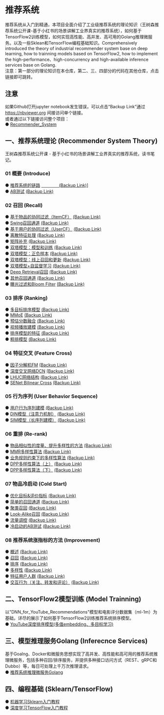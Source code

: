 # 推荐系统
推荐系统从入门到精通，本项目全面介绍了工业级推荐系统的理论知识（王树森推荐系统公开课-基于小红书的场景讲解工业界真实的推荐系统），如何基于TensorFlow2训练模型，如何实现高性能、高并发、高可用的Golang推理微服务。以及一些Sklean和TensorFlow编程基础知识。Comprehensively introduced the theory of industrial recommender system base on deep learning, how to trainning models based on TensorFlow2, how to implement the high-performance、high-concurrency and high-available inference services base on Golang.  
注意：第一部分的理论知识在本仓库，第二、三、四部分的代码在其他仓库，点击链接即可跳转。


## 注意
如果Github打开jupyter notebook发生错误，可以点击“Backup Link”通过 https://nbviewer.org 间接访问单个链接。  
或者通过以下链接访问整个项目：  
●  [Recommender_System](https://nbviewer.org/github/solidglue/Recommender_System/tree/master/)  


## 一、推荐系统理论 (Recommender System Theory)
王树森推荐系统公开课 - 基于小红书的场景讲解工业界真实的推荐系统，读书笔记。

### 01 概要 (Introduce)
●  [推荐系统的链路](https://github.com/solidglue/Recommender_System/blob/master/01_Basic/01_01_Recommend_flow.ipynb)    [              (Backup Link)](https://nbviewer.org/github/solidglue/Recommender_System/blob/master/01_Basic/01_01_Recommend_flow.ipynb)]  
●  [AB测试](https://github.com/solidglue/Recommender_System/blob/master/01_Basic/01_02_AB_test.ipynb)     [         (Backup Link)](https://nbviewer.org/github/solidglue/Recommender_System/blob/master/01_Basic/01_02_AB_test.ipynb)  

### 02 召回 (Recall)
●  [基于物品的协同过滤（ItemCF）](https://github.com/solidglue/recommender_system/blob/master/02_Recall/02_01_Item_cf.ipynb)     [         (Backup Link)](https://nbviewer.org/github/solidglue/Recommender_System/blob/master/02_Recall/02_01_Item_cf.ipynb)  
●  [Swing召回通道](https://github.com/solidglue/recommender_system/blob/master/02_Recall/02_02_Swing.ipynb)     [         (Backup Link)](https://nbviewer.org/github/solidglue/Recommender_System/blob/master/02_Recall/02_02_Swing.ipynb)  
●  [基于用户的协同过滤（UserCF）](https://github.com/solidglue/recommender_system/blob/master/02_Recall/02_03_User_cf.ipynb)     [         (Backup Link)](https://nbviewer.org/github/solidglue/Recommender_System/blob/master/02_Recall/02_03_User_cf.ipynb)  
●  [离散特征处理](https://github.com/solidglue/recommender_system/blob/master/02_Recall/02_04_Discrete_feature.ipynb)     [         (Backup Link)](https://nbviewer.org/github/solidglue/Recommender_System/blob/master/02_Recall/02_04_Discrete_feature.ipynb)  
●  [矩阵补充](https://github.com/solidglue/recommender_system/blob/master/02_Recall/02_05_Matrix_completion.ipynb)     [         (Backup Link)](https://nbviewer.org/github/solidglue/Recommender_System/blob/master/02_Recall/02_05_Matrix_completion.ipynb)  
●  [双塔模型：模型和训练](https://github.com/solidglue/recommender_system/blob/master/02_Recall/02_06_Twotower_model_and_training.ipynb)     [         (Backup Link)](https://nbviewer.org/github/solidglue/Recommender_System/blob/master/02_Recall/02_06_Twotower_model_and_training.ipynb)  
●  [双塔模型：正负样本](https://github.com/solidglue/recommender_system/blob/master/02_Recall/02_07_Twotower_positive_and%20negtive_samples.ipynb)     [         (Backup Link)](https://nbviewer.org/github/solidglue/Recommender_System/blob/master/02_Recall/02_07_Twotower_positive_and%20negtive_samples.ipynb)  
●  [双塔模型：线上召回和更新](https://github.com/solidglue/recommender_system/blob/master/02_Recall/02_08_Twotower_serving.ipynb)     [         (Backup Link)](https://nbviewer.org/github/solidglue/Recommender_System/blob/master/02_Recall/02_08_Twotower_serving.ipynb)  
●  [双塔模型+自监督学习](https://github.com/solidglue/recommender_system/blob/master/02_Recall/02_09_Twotower_and_selfupervised_learning.ipynb)     [         (Backup Link)](https://nbviewer.org/github/solidglue/Recommender_System/blob/master/02_Recall/02_09_Twotower_and_selfupervised_learning.ipynb)  
●  [Deep Retrieval召回](https://github.com/solidglue/Recommender_System/blob/master/02_Recall/02_10_Deep_retrieval.ipynb)     [         (Backup Link)](https://nbviewer.org/github/solidglue/Recommender_System/blob/master/02_Recall/02_10_Deep_retrieval.ipynb)  
●  [其他召回通道](https://github.com/solidglue/recommender_system/blob/master/02_Recall/02_11_Geo_author_cache_recall.ipynb)     [         (Backup Link)](https://nbviewer.org/github/solidglue/Recommender_System/blob/master/02_Recall/02_11_Geo_author_cache_recall.ipynb)    
●  [曝光过滤和Bloom Filter](https://github.com/solidglue/recommender_system/blob/master/02_Recall/02_12_Exposure_and_bloom_filter.ipynb)     [         (Backup Link)](https://nbviewer.org/github/solidglue/Recommender_System/blob/master/02_Recall/02_12_Exposure_and_bloom_filter.ipynb)  

### 03 排序 (Ranking)
●  [多目标排序模型](https://github.com/solidglue/Recommender_System/blob/master/03_Rank/03_01_Multi_task_model.ipynb)     [         (Backup Link)](https://nbviewer.org/github/solidglue/Recommender_System/blob/master/03_Rank/03_01_Multi_task_model.ipynb)    
●  [MMoE](https://github.com/solidglue/Recommender_System/blob/master/03_Rank/03_02_mmoe.ipynb)     [         (Backup Link)](https://nbviewer.org/github/solidglue/Recommender_System/blob/master/03_Rank/03_02_mmoe.ipynb)    
●  [预估分数融合](https://github.com/solidglue/Recommender_System/blob/master/03_Rank/03_03_Weight_score.ipynb)     [         (Backup Link)](https://nbviewer.org/github/solidglue/Recommender_System/blob/master/03_Rank/03_03_Weight_score.ipynb)  
●  [视频播放建模](https://github.com/solidglue/Recommender_System/blob/master/03_Rank/03_04_Video_model.ipynb)     [         (Backup Link)](https://nbviewer.org/github/solidglue/Recommender_System/blob/master/03_Rank/03_04_Video_model.ipynb)  
●  [排序模型的特征](https://github.com/solidglue/Recommender_System/blob/master/03_Rank/03_05_Ranking_model_features.ipynb)     [         (Backup Link)](https://nbviewer.org/github/solidglue/Recommender_System/blob/master/03_Rank/03_05_Ranking_model_features.ipynb)  
●  [粗排模型](https://github.com/solidglue/Recommender_System/blob/master/03_Rank/03_06_Preranking.ipynb)     [         (Backup Link)](https://nbviewer.org/github/solidglue/Recommender_System/blob/master/03_Rank/03_06_Preranking.ipynb)  

### 04 特征交叉 (Feature Cross)
●  [因子分解机FM](https://github.com/solidglue/Recommender_System/blob/master/04_Cross/04_01_FM.ipynb)     [         (Backup Link)](https://nbviewer.org/github/solidglue/Recommender_System/blob/master/04_Cross/04_01_FM.ipynb)  
●  [深度交叉网络DCN](https://github.com/solidglue/Recommender_System/blob/master/04_Cross/04_02_DCN.ipynb)     [         (Backup Link)](https://nbviewer.org/github/solidglue/Recommender_System/blob/master/04_Cross/04_02_DCN.ipynb)   
●  [LHUC网络结构](https://github.com/solidglue/Recommender_System/blob/master/04_Cross/04_03_LHUC.ipynb)     [         (Backup Link)](https://nbviewer.org/github/solidglue/Recommender_System/blob/master/04_Cross/04_03_LHUC.ipynb)  
●  [SENet Bilinear Cross](https://github.com/solidglue/Recommender_System/blob/master/04_Cross/04_04_SENet_Bilinear_cross.ipynb)     [         (Backup Link)](https://nbviewer.org/github/solidglue/Recommender_System/blob/master/04_Cross/04_04_SENet_Bilinear_cross.ipynb)  

### 05 行为序列 (User Behavior Sequence)
●  [用户行为序列建模](https://github.com/solidglue/Recommender_System/blob/master/05_LastN/05_01_User_behavior_sequence.ipynb)     [         (Backup Link)](https://nbviewer.org/github/solidglue/Recommender_System/blob/master/05_LastN/05_01_User_behavior_sequence.ipynb)  
●  [DIN模型（注意力机制）](https://github.com/solidglue/Recommender_System/blob/master/05_LastN/05_02_DIN.ipynb)     [         (Backup Link)](https://nbviewer.org/github/solidglue/Recommender_System/blob/master/05_LastN/05_02_DIN.ipynb)  
●  [SIM模型（长序列建模）](https://github.com/solidglue/Recommender_System/blob/master/05_LastN/05_03_SIM.ipynb)     [         (Backup Link)](https://nbviewer.org/github/solidglue/Recommender_System/blob/master/05_LastN/05_03_SIM.ipynb)  

### 06 重排 (Re-rank)
●  [物品相似性的度量、提升多样性的方法](https://github.com/solidglue/Recommender_System/blob/master/06_Rerank/06_01_Diversity.ipynb)     [         (Backup Link)](https://nbviewer.org/github/solidglue/Recommender_System/blob/master/06_Rerank/06_01_Diversity.ipynb)   
●  [MMR多样性算法](https://github.com/solidglue/Recommender_System/blob/master/06_Rerank/06_02_MMR.ipynb)     [         (Backup Link)](https://nbviewer.org/github/solidglue/Recommender_System/blob/master/06_Rerank/06_02_MMR.ipynb)  
●  [业务规则约束下的多样性算法](https://github.com/solidglue/Recommender_System/blob/master/06_Rerank/06_03_Rerank_rules.ipynb)     [         (Backup Link)](https://nbviewer.org/github/solidglue/Recommender_System/blob/master/06_Rerank/06_03_Rerank_rules.ipynb)  
●  [DPP多样性算法（上）](https://github.com/solidglue/Recommender_System/blob/master/06_Rerank/06_04_DPP_01.ipynb)     [         (Backup Link)](https://nbviewer.org/github/solidglue/Recommender_System/blob/master/06_Rerank/06_04_DPP_01.ipynb)   
●  [DPP多样性算法（下）](https://github.com/solidglue/Recommender_System/blob/master/06_Rerank/06_05_DPP_02.ipynb)     [         (Backup Link)](https://nbviewer.org/github/solidglue/Recommender_System/blob/master/06_Rerank/06_05_DPP_02.ipynb)   

### 07 物品冷启动 (Cold Start)
●  [优化目标&评价指标](https://github.com/solidglue/Recommender_System/blob/master/07_Cold_start/07_01_Optimization_objectives_and_evaluation_metrics.ipynb)     [         (Backup Link)](https://nbviewer.org/github/solidglue/Recommender_System/blob/master/07_Cold_start/07_01_Optimization_objectives_and_evaluation_metrics.ipynb)   
●  [简单的召回通道](https://github.com/solidglue/Recommender_System/blob/master/07_Cold_start/07_02_Simple_recall.ipynb)     [         (Backup Link)](https://nbviewer.org/github/solidglue/Recommender_System/blob/master/07_Cold_start/07_02_Simple_recall.ipynb)  
●  [聚类召回](https://github.com/solidglue/Recommender_System/blob/master/07_Cold_start/07_03_Clustering_recall.ipynb)     [         (Backup Link)](https://nbviewer.org/github/solidglue/Recommender_System/blob/master/07_Cold_start/07_03_Clustering_recall.ipynb)  
●  [Look-Alike召回](https://github.com/solidglue/Recommender_System/blob/master/07_Cold_start/07_04_Look_a_like_recall.ipynb)     [         (Backup Link)](https://nbviewer.org/github/solidglue/Recommender_System/blob/master/07_Cold_start/07_04_Look_a_like_recall.ipynb)  
●  [流量调控](https://github.com/solidglue/Recommender_System/blob/master/07_Cold_start/07_05_Network_flow_control.ipynb)     [         (Backup Link)](https://nbviewer.org/github/solidglue/Recommender_System/blob/master/07_Cold_start/07_05_Network_flow_control.ipynb)  
●  [冷启动的AB测试](https://github.com/solidglue/Recommender_System/blob/master/07_Cold_start/07_06_Cold_start_abtest.ipynb)     [         (Backup Link)](https://nbviewer.org/github/solidglue/Recommender_System/blob/master/07_Cold_start/07_06_Cold_start_abtest.ipynb)  

### 08 推荐系统涨指标的方法 (Improvement)
●  [概述](https://github.com/solidglue/Recommender_System/blob/master/08_Improvement/08_01_Improvement_basic.ipynb)     [         (Backup Link)](https://nbviewer.org/github/solidglue/Recommender_System/blob/master/08_Improvement/08_01_Improvement_basic.ipynb)  
●  [召回](https://github.com/solidglue/Recommender_System/blob/master/08_Improvement/08_02_Improvement_recall.ipynb)     [         (Backup Link)](https://nbviewer.org/github/solidglue/Recommender_System/blob/master/08_Improvement/08_02_Improvement_recall.ipynb)  
●  [排序](https://github.com/solidglue/Recommender_System/blob/master/08_Improvement/08_03_Improvement_rank.ipynb)     [         (Backup Link)](https://nbviewer.org/github/solidglue/Recommender_System/blob/master/08_Improvement/08_03_Improvement_rank.ipynb)  
●  [多样性](https://github.com/solidglue/Recommender_System/blob/master/08_Improvement/08_04_Improvement_diversoty.ipynb)     [         (Backup Link)](https://nbviewer.org/github/solidglue/Recommender_System/blob/master/08_Improvement/08_04_Improvement_diversoty.ipynb)  
●  [特征用户人群](https://github.com/solidglue/Recommender_System/blob/master/08_Improvement/08_05_Improvement_special_user_group.ipynb)     [         (Backup Link)](https://nbviewer.org/github/solidglue/Recommender_System/blob/master/08_Improvement/08_05_Improvement_special_user_group.ipynb)  
●  [交互行为（关注、转发和评论）](https://github.com/solidglue/Recommender_System/blob/master/08_Improvement/08_06_Improvement_interaction_behavior.ipynb)     [         (Backup Link)](https://nbviewer.org/github/solidglue/Recommender_System/blob/master/08_Improvement/08_06_Improvement_interaction_behavior.ipynb)  


## 二、TensorFlow2模型训练 (Model Trainning)
以"DNN_for_YouTube_Recommendations"模型和电影评分数据集（ml-1m）为基础，详尽的展示了如何基于TensorFlow2训练推荐系统排序模型。  
● [YouTube深度排序模型(多值embedding、多目标学习)](https://github.com/solidglue/DNN_for_YouTube_Recommendations)  


## 三、模型推理服务Golang (Inferecnce Services)
基于Goalng、Docker和微服务思想实现了高并发、高性能和高可用的推荐系统推理微服务，包括多种召回/排序服务，并提供多种接口访问方式（REST、gRPC和Dubbo）等，每日可处理上千万次推理请求。  
● [推荐系统推理微服务Golang](https://github.com/solidglue/Recommender_System_Inference_Services)  


## 四、编程基础 (Sklearn/TensorFlow)
●  [机器学习Sklearn入门教程](https://github.com/solidglue/Machine_Learning_Sklearn_Examples)  
●  [深度学习TensorFlow入门教程](https://github.com/solidglue/Deep_Learning_TensorFlow2_Examples)  
